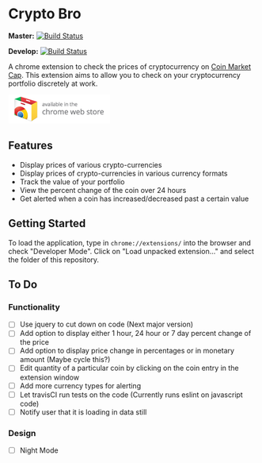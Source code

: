 # Crypto Bro
**Master:** [![Build Status](https://travis-ci.org/khanguslee/crypto-bro.svg?branch=khanguslee%2FtravisCI)](https://travis-ci.org/khanguslee/crypto-bro)

**Develop:** [![Build Status](https://travis-ci.org/khanguslee/crypto-bro.svg?branch=khanguslee%2Fdevelop)](https://travis-ci.org/khanguslee/crypto-bro)

A chrome extension to check the prices of cryptocurrency on [Coin Market Cap](https://coinmarketcap.com/). This extension aims to allow you to check on your cryptocurrency portfolio discretely at work.

[![Chrome Web Store](/images/ChromeWebStore_Badge.png)](https://chrome.google.com/webstore/detail/crypto-bro/pkfgnoklpgjbkdlgnjhaelhcojfcbial)

## Features
- Display prices of various crypto-currencies
- Display prices of crypto-currencies in various currency formats
- Track the value of your portfolio
- View the percent change of the coin over 24 hours
- Get alerted when a coin has increased/decreased past a certain value

## Getting Started
To load the application, type in `chrome://extensions/` into the browser and check "Developer Mode". Click on "Load unpacked extension..." and select the folder of this repository. 

## To Do
### Functionality
- [ ] Use jquery to cut down on code (Next major version)
- [ ] Add option to display either 1 hour, 24 hour or 7 day percent change of the price
- [ ] Add option to display price change in percentages or in monetary amount (Maybe cycle this?)
- [ ] Edit quantity of a particular coin by clicking on the coin entry in the extension window
- [ ] Add more currency types for alerting 
- [ ] Let travisCI run tests on the code (Currently runs eslint on javascript code) 
- [ ] Notify user that it is loading in data still

### Design
- [ ] Night Mode

